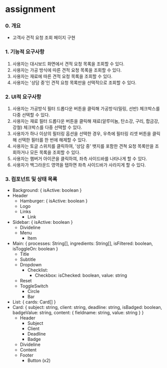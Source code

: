 # assignment

### 0. 개요
- 고객사 견적 요청 조회 페이지 구현

### 1. 기능적 요구사항
1) 사용자는 대시보드 화면에서 견적 요청 목록을 조회할 수 있다.
2) 사용자는 가공 방식에 따른 견적 요청 목록을 조회할 수 있다.
3) 사용자는 재료에 따른 견적 요청 목록을 조회할 수 있다.
4) 사용자는 '상담 중'인 견적 요청 목록만을 선택적으로 조회할 수 있다.

### 2. UI적 요구사항 
1) 사용자는 가공방식 필터 드롭다운 버튼을 클릭해 가공방식(밀링, 선반) 체크박스를 다중 선택할 수 있다.
2) 사용자는 재료 필터 드롭다운 버튼을 클릭해 재료(알루미늄, 탄소강, 구리, 합금강, 강철) 체크박스를 다중 선택할 수 있다.
3) 사용자가 하나 이상의 필터링 옵션을 선택한 경우, 우측에 필터링 리셋 버튼을 클릭해 선택한 필터를 한 번에 해제할 수 있다.
4) 사용자는 토글 스위치를 클릭하여, '상담 중' 뱃지를 포함한 견쳑 요청 목록만을 조회하거나 모든 목록을 조회할 수 있다.
5) 사용자는 햄버거 아이콘을 클릭하여, 좌측 사이드바를 나타나게 할 수 있다.
6) 사용자가 백그라운드 영역을 탭하면 좌측 사이드바가 사라지게 할 수 있다.

### 3. 컴포넌트 및 상태 목록
- Background: { isActive: boolean }
- Header 
  - Hamburger: { isActive: boolean }
  - Logo 
  - Links
    - Link
- Sidebar: { isActive: boolean }
  - Divideline
  - Menu
    - Item   
- Main: { processes: String[], ingredients: String[], isFiltered: boolean, isToggleOn: boolean }
  - Title
  - Subtitle
  - Dropdown
    - Checklist: 
      - Checkbox: isChecked: boolean, value: string
  - Reset   
  - ToggleSwitch
    - Circle
    - Bar      
 - List: { cards: Card[] }
  - Card: { subject: string, client: string, deadline: string, isBadged: boolean, badgeValue: string, content: { fieldname: string, value: string } }
    - Header   
      - Subject
      - Client
      - Deadline
      - Badge
    - Divideline
    - Content
    - Footer
      - Button (x2)
      
